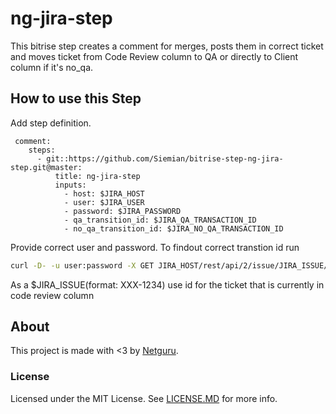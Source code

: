 # ng-jira-step

This bitrise step creates a comment for merges, posts them in correct ticket and moves ticket from Code Review column to QA or directly to Client column if it's no_qa.


## How to use this Step

Add step definition. 
```YML
 comment:
    steps:
      - git::https://github.com/Siemian/bitrise-step-ng-jira-step.git@master:
          title: ng-jira-step
          inputs:
            - host: $JIRA_HOST
            - user: $JIRA_USER
            - password: $JIRA_PASSWORD
            - qa_transition_id: $JIRA_QA_TRANSACTION_ID
            - no_qa_transition_id: $JIRA_NO_QA_TRANSACTION_ID
```
Provide correct user and password. 
To findout correct transtion id run 
```bash
curl -D- -u user:password -X GET JIRA_HOST/rest/api/2/issue/JIRA_ISSUE/transitions
```

As a $JIRA_ISSUE(format: XXX-1234) use id for the ticket that is currently in code review column

## About

This project is made with <3 by [Netguru](https://netguru.co/opensource).

### License

Licensed under the MIT License. See [LICENSE.MD](LICENSE.MD) for more info.